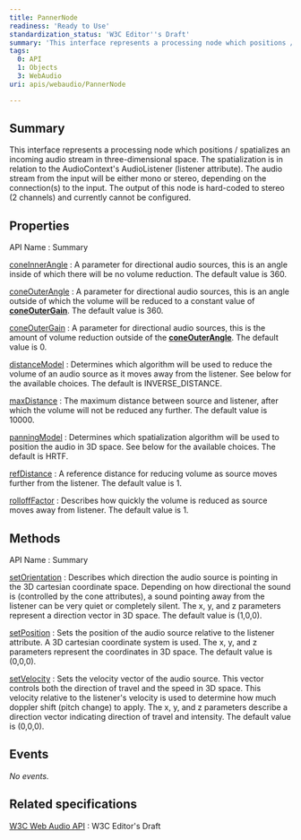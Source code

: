 ```yaml
---
title: PannerNode
readiness: 'Ready to Use'
standardization_status: 'W3C Editor''s Draft'
summary: 'This interface represents a processing node which positions / spatializes an incoming audio stream in three-dimensional space. The spatialization is in relation to the AudioContext''s AudioListener (listener attribute). The audio stream from the input will be either mono or stereo, depending on the connection(s) to the input. The output of this node is hard-coded to stereo (2 channels) and currently cannot be configured.'
tags:
  0: API
  1: Objects
  3: WebAudio
uri: apis/webaudio/PannerNode

---
```

## Summary

This interface represents a processing node which positions / spatializes an incoming audio stream in three-dimensional space. The spatialization is in relation to the AudioContext's AudioListener (listener attribute). The audio stream from the input will be either mono or stereo, depending on the connection(s) to the input. The output of this node is hard-coded to stereo (2 channels) and currently cannot be configured.

## Properties

API Name
:   Summary

[coneInnerAngle](/apis/webaudio/PannerNode/coneInnerAngle)
:   A parameter for directional audio sources, this is an angle inside of which there will be no volume reduction. The default value is 360.

[coneOuterAngle](/apis/webaudio/PannerNode/coneOuterAngle)
:   A parameter for directional audio sources, this is an angle outside of which the volume will be reduced to a constant value of [**coneOuterGain**](/apis/webaudio/PannerNode/coneOuterGain). The default value is 360.

[coneOuterGain](/apis/webaudio/PannerNode/coneOuterGain)
:   A parameter for directional audio sources, this is the amount of volume reduction outside of the [**coneOuterAngle**](/apis/webaudio/PannerNode/coneOuterAngle). The default value is 0.

[distanceModel](/apis/webaudio/PannerNode/distanceModel)
:   Determines which algorithm will be used to reduce the volume of an audio source as it moves away from the listener. See below for the available choices. The default is INVERSE\_DISTANCE.

[maxDistance](/apis/webaudio/PannerNode/maxDistance)
:   The maximum distance between source and listener, after which the volume will not be reduced any further. The default value is 10000.

[panningModel](/apis/webaudio/PannerNode/panningModel)
:   Determines which spatialization algorithm will be used to position the audio in 3D space. See below for the available choices. The default is HRTF.

[refDistance](/apis/webaudio/PannerNode/refDistance)
:   A reference distance for reducing volume as source moves further from the listener. The default value is 1.

[rolloffFactor](/apis/webaudio/PannerNode/rolloffFactor)
:   Describes how quickly the volume is reduced as source moves away from listener. The default value is 1.

## Methods

API Name
:   Summary

[setOrientation](/apis/webaudio/PannerNode/setOrientation)
:   Describes which direction the audio source is pointing in the 3D cartesian coordinate space. Depending on how directional the sound is (controlled by the cone attributes), a sound pointing away from the listener can be very quiet or completely silent. The x, y, and z parameters represent a direction vector in 3D space. The default value is (1,0,0).

[setPosition](/apis/webaudio/PannerNode/setPosition)
:   Sets the position of the audio source relative to the listener attribute. A 3D cartesian coordinate system is used. The x, y, and z parameters represent the coordinates in 3D space. The default value is (0,0,0).

[setVelocity](/apis/webaudio/PannerNode/setVelocity)
:   Sets the velocity vector of the audio source. This vector controls both the direction of travel and the speed in 3D space. This velocity relative to the listener's velocity is used to determine how much doppler shift (pitch change) to apply. The x, y, and z parameters describe a direction vector indicating direction of travel and intensity. The default value is (0,0,0).

## Events

*No events.*

## Related specifications

[W3C Web Audio API](http://webaudio.github.io/web-audio-api/)
:   W3C Editor's Draft
